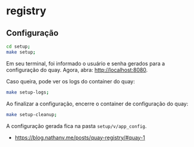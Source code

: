 # registry

## Configuração

```sh
cd setup;
make setup;
```

Em seu terminal, foi informado o usuário e senha gerados para a configuração do quay. Agora, abra: <http://localhost:8080>.

Caso queira, pode ver os logs do container do quay:

```sh
make setup-logs;
```

Ao finalizar a configuração, encerre o container de configuração do quay:

```sh
make setup-cleanup;
```

A configuração gerada fica na pasta `setup/v/app_config`.

- <https://blog.nathanv.me/posts/quay-registry/#quay-1>
